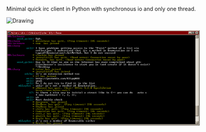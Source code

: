 Minimal quick irc client in Python with synchronous io and only one thread.

<img src="/irc.jpg?raw=true" alt="Drawing" style="width: 400px; overflow:auto;"/>

![Alt text](/irc.png?raw=true)
